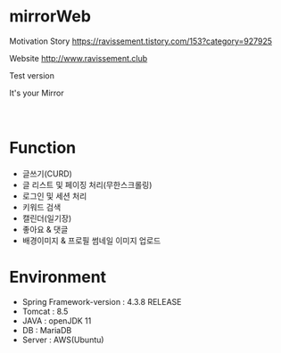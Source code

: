 # mirrorWeb


Motivation Story
https://ravissement.tistory.com/153?category=927925


Website
http://www.ravissement.club


Test version


It's your Mirror<br>
<br>
<br>



# Function
- 글쓰기(CURD)
- 글 리스트 및 페이징 처리(무한스크롤링)
- 로그인 및 세션 처리
- 키워드 검색
- 캘린더(일기장)
- 좋아요 & 댓글
- 배경이미지 & 프로필 썸네일 이미지 업로드
# Environment
- Spring Framework-version : 4.3.8 RELEASE <br>
- Tomcat : 8.5 <br>
- JAVA : openJDK 11 <br>
- DB : MariaDB <br>
- Server : AWS(Ubuntu) <br>
